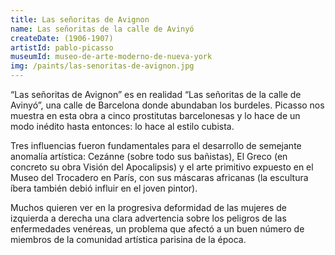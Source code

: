 ```yaml
---
title: Las señoritas de Avignon
name: Las señoritas de la calle de Avinyó
createDate: (1906-1907)
artistId: pablo-picasso
museumId: museo-de-arte-moderno-de-nueva-york
img: /paints/las-senoritas-de-avignon.jpg
---
```

“Las señoritas de Avignon” es en realidad “Las señoritas de la calle de Avinyó”, una calle de Barcelona donde abundaban los burdeles. Picasso nos muestra en esta obra a cinco prostitutas barcelonesas y lo hace de un modo inédito hasta entonces: lo hace al estilo cubista.

Tres influencias fueron fundamentales para el desarrollo de semejante anomalía artística: Cezánne (sobre todo sus bañistas), El Greco (en concreto su obra Visión del Apocalipsis) y el arte primitivo expuesto en el Museo del Trocadero en París, con sus máscaras africanas (la escultura íbera también debió influir en el joven pintor).

Muchos quieren ver en la progresiva deformidad de las mujeres de izquierda a derecha una clara advertencia sobre los peligros de las enfermedades venéreas, un problema que afectó a un buen número de miembros de la comunidad artística parisina de la época.